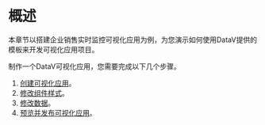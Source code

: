 # 概述

本章节以搭建企业销售实时监控可视化应用为例，为您演示如何使用DataV提供的模板来开发可视化应用项目。

制作一个DataV可视化应用，您需要完成以下几个步骤。

1.  [创建可视化应用](/intl.zh-CN/快速入门/制作可视化应用（模板篇）/创建可视化应用.md)。
2.  [修改组件样式](/intl.zh-CN/快速入门/制作可视化应用（模板篇）/修改组件样式.md)。
3.  [修改数据](/intl.zh-CN/快速入门/制作可视化应用（模板篇）/修改组件数据.md)。
4.  [预览并发布可视化应用]()。

